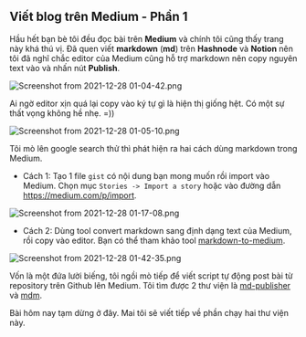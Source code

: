 ## Viết blog trên Medium - Phần 1

Hầu hết bạn bè tôi đều đọc bài trên **Medium** và chính tôi cũng thấy trang này khá thú vị. Đã quen viết **markdown** (**md**) trên **Hashnode** và **Notion** nên tôi đã nghĩ chắc editor của Medium cũng hỗ trợ markdown nên copy nguyên text vào và nhấn nút **Publish**.

![Screenshot from 2021-12-28 01-04-42.png](https://cdn.hashnode.com/res/hashnode/image/upload/v1640628381610/u7m7BaHtx.png)

Ai ngờ editor xịn quá lại copy vào ký tự gì là hiện thị giống hệt. Có một sự thất vọng không hề nhẹ. =))

![Screenshot from 2021-12-28 01-05-10.png](https://cdn.hashnode.com/res/hashnode/image/upload/v1640628364752/cGNpJS3kN.png)

Tôi mò lên google search thử thì phát hiện ra hai cách dùng markdown trong Medium. 

- Cách 1: Tạo 1 file `gist` có nội dung bạn mong muốn rồi import vào Medium. Chọn mục `Stories -> Import a story` hoặc vào đường dẫn https://medium.com/p/import.

![Screenshot from 2021-12-28 01-17-08.png](https://cdn.hashnode.com/res/hashnode/image/upload/v1640629061869/zDOVZ08Oc.png)

- Cách 2: Dùng tool convert markdown sang định dạng text của Medium, rồi copy vào editor. Bạn có thể tham khảo tool [markdown-to-medium](http://markdown-to-medium.surge.sh/).

![Screenshot from 2021-12-28 01-42-35.png](https://cdn.hashnode.com/res/hashnode/image/upload/v1640630582869/rwDHGBw1l.png)

Vốn là một đứa lười biếng, tôi ngồi mò tiếp để viết script tự động post bài từ repository trên Github lên Medium. Tôi tìm được 2 thư viện là [md-publisher](https://github.com/andremueller/md-publisher) và [mdm](https://github.com/fanderzon/markdown-to-medium-tool).

Bài hôm nay tạm dừng ở đây. Mai tôi sẽ viết tiếp về phần chạy hai thư viện này.